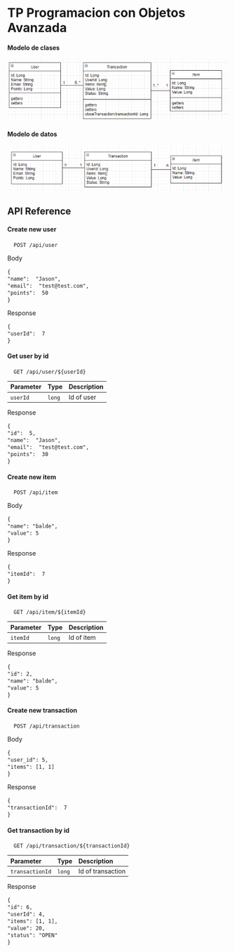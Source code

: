 
# TP Programacion con Objetos Avanzada

#### Modelo de clases
![Modelo de clases](docs/modelo_de_clases.png)

#### Modelo de datos
![Modelo de datos](docs/modelo_de_datos.png)


## API Reference

#### Create new user

```
  POST /api/user
```
Body
```
{
"name":  "Jason",
"email":  "test@test.com",
"points":  50
}
```
Response
```
{
"userId":  7
}
```

#### Get user by id

```
  GET /api/user/${userId}
```

| Parameter | Type     | Description                       |
| :-------- | :------- | :-------------------------------- |
| `userId`      | `long` | Id of user |

Response
```
{
"id":  5,
"name":  "Jason",
"email":  "test@test.com",
"points":  30
}
```

#### Create new item

```
  POST /api/item
```
Body
```
{
"name": "balde",
"value": 5
}
```
Response
```
{
"itemId":  7
}
```

#### Get item by id

```
  GET /api/item/${itemId}
```

| Parameter | Type     | Description                       |
| :-------- | :------- | :-------------------------------- |
| `itemId`      | `long` | Id of item|

Response
```
{
"id": 2,
"name": "balde",
"value": 5
}
```

#### Create new transaction

```
  POST /api/transaction
```
Body
```
{
"user_id": 5,
"items": [1, 1]
}
```
Response
```
{
"transactionId":  7
}
```

#### Get transaction by id

```
  GET /api/transaction/${transactionId}
```

| Parameter | Type     | Description                       |
| :-------- | :------- | :-------------------------------- |
| `transactionId`      | `long` | Id of transaction|

Response
```
{
"id": 6,
"userId": 4,
"items": [1, 1],
"value": 20,
"status": "OPEN"
}
```
